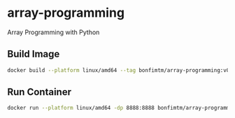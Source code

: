 # array-programming

Array Programming with Python

## Build Image
```sh
docker build --platform linux/amd64 --tag bonfimtm/array-programming:v0.0.1 .
```

## Run Container
```sh
docker run --platform linux/amd64 -dp 8888:8888 bonfimtm/array-programming:v0.0.1
```
